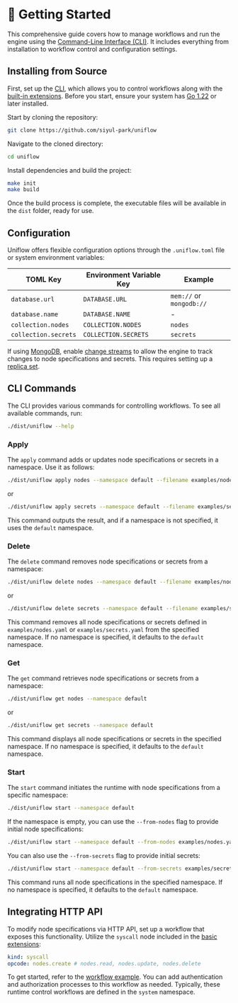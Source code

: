 # 🚀 Getting Started

This comprehensive guide covers how to manage workflows and run the engine using the [Command-Line Interface (CLI)](../cmd/README_kr.md). It includes everything from installation to workflow control and configuration settings.

## Installing from Source

First, set up the [CLI](../cmd/README_kr.md), which allows you to control workflows along with the [built-in extensions](../ext/README_kr.md). Before you start, ensure your system has [Go 1.22](https://go.dev/doc/install) or later installed.

Start by cloning the repository:

```sh
git clone https://github.com/siyul-park/uniflow
```

Navigate to the cloned directory:

```sh
cd uniflow
```

Install dependencies and build the project:

```sh
make init
make build
```

Once the build process is complete, the executable files will be available in the `dist` folder, ready for use.

## Configuration

Uniflow offers flexible configuration options through the `.uniflow.toml` file or system environment variables:

| TOML Key              | Environment Variable Key | Example                     |
|-----------------------|--------------------------|-----------------------------|
| `database.url`        | `DATABASE.URL`           | `mem://` or `mongodb://`    |
| `database.name`       | `DATABASE.NAME`          | -                           |
| `collection.nodes`    | `COLLECTION.NODES`       | `nodes`                     |
| `collection.secrets`  | `COLLECTION.SECRETS`     | `secrets`                   |

If using [MongoDB](https://www.mongodb.com/), enable [change streams](https://www.mongodb.com/docs/manual/changeStreams/) to allow the engine to track changes to node specifications and secrets. This requires setting up a [replica set](https://www.mongodb.com/docs/manual/replication/).

## CLI Commands

The CLI provides various commands for controlling workflows. To see all available commands, run:

```sh
./dist/uniflow --help
```

### Apply

The `apply` command adds or updates node specifications or secrets in a namespace. Use it as follows:

```sh
./dist/uniflow apply nodes --namespace default --filename examples/nodes.yaml
```

or

```sh
./dist/uniflow apply secrets --namespace default --filename examples/secrets.yaml
```

This command outputs the result, and if a namespace is not specified, it uses the `default` namespace.

### Delete

The `delete` command removes node specifications or secrets from a namespace:

```sh
./dist/uniflow delete nodes --namespace default --filename examples/nodes.yaml
```

or

```sh
./dist/uniflow delete secrets --namespace default --filename examples/secrets.yaml
```

This command removes all node specifications or secrets defined in `examples/nodes.yaml` or `examples/secrets.yaml` from the specified namespace. If no namespace is specified, it defaults to the `default` namespace.

### Get

The `get` command retrieves node specifications or secrets from a namespace:

```sh
./dist/uniflow get nodes --namespace default
```

or

```sh
./dist/uniflow get secrets --namespace default
```

This command displays all node specifications or secrets in the specified namespace. If no namespace is specified, it defaults to the `default` namespace.

### Start

The `start` command initiates the runtime with node specifications from a specific namespace:

```sh
./dist/uniflow start --namespace default
```

If the namespace is empty, you can use the `--from-nodes` flag to provide initial node specifications:

```sh
./dist/uniflow start --namespace default --from-nodes examples/nodes.yaml
```

You can also use the `--from-secrets` flag to provide initial secrets:

```sh
./dist/uniflow start --namespace default --from-secrets examples/secrets.yaml
```

This command runs all node specifications in the specified namespace. If no namespace is specified, it defaults to the `default` namespace.

## Integrating HTTP API

To modify node specifications via HTTP API, set up a workflow that exposes this functionality. Utilize the `syscall` node included in the [basic extensions](../ext/README_kr.md):

```yaml
kind: syscall
opcode: nodes.create # nodes.read, nodes.update, nodes.delete
```

To get started, refer to the [workflow example](../examples/system.yaml). You can add authentication and authorization processes to this workflow as needed. Typically, these runtime control workflows are defined in the `system` namespace.